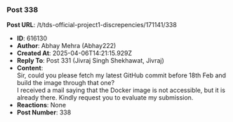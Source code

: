 ### Post 338
**Post URL**: /t/tds-official-project1-discrepencies/171141/338
- **ID**: 616130
- **Author**: Abhay Mehra (Abhay222)
- **Created At**: 2025-04-06T14:21:15.929Z
- **Reply To**: Post 331 (Jivraj Singh Shekhawat, Jivraj)
- **Content**:  
  Sir, could you please fetch my latest GitHub commit before 18th Feb and build the image through that one?<br>
I received a mail saying that the Docker image is not accessible, but it is already there. Kindly request you to evaluate my submission.
- **Reactions**: None
- **Post Number**: 338

